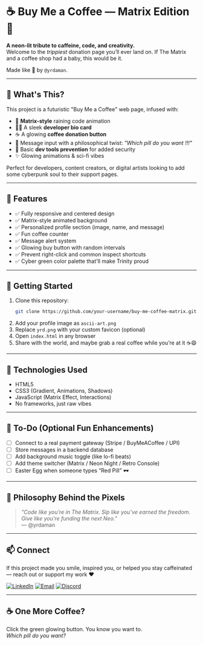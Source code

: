 
# ☕ Buy Me a Coffee — Matrix Edition 🧠

**A neon-lit tribute to caffeine, code, and creativity.**  
Welcome to the *trippiest* donation page you’ll ever land on. If The Matrix and a coffee shop had a baby, this would be it.  

Made like 👾 by `@yrdaman`.

---

## 🔮 What's This?

This project is a futuristic "Buy Me a Coffee" web page, infused with:

- 🎥 **Matrix-style** raining code animation
- 👨‍💻 A sleek **developer bio card**
- ☕ A glowing **coffee donation button**
- 💬 Message input with a philosophical twist: _"Which pill do you want !!!"_
- 🔐 Basic **dev tools prevention** for added security
- ✨ Glowing animations & sci-fi vibes

Perfect for developers, content creators, or digital artists looking to add some cyberpunk soul to their support pages.

---

## 🌈 Features

- ✅ Fully responsive and centered design
- ✅ Matrix-style animated background
- ✅ Personalized profile section (image, name, and message)
- ✅ Fun coffee counter
- ✅ Message alert system
- ✅ Glowing buy button with random intervals
- ✅ Prevent right-click and common inspect shortcuts
- ✅ Cyber green color palette that'll make Trinity proud

---

## 🚀 Getting Started

1. Clone this repository:
   ```bash
   git clone https://github.com/your-username/buy-me-coffee-matrix.git
   ```
2. Add your profile image as `ascii-art.png`
3. Replace `yrd.png` with your custom favicon (optional)
4. Open `index.html` in any browser
5. Share with the world, and maybe grab a real coffee while you’re at it ☕😄

---

## 🧪 Technologies Used

- HTML5
- CSS3 (Gradient, Animations, Shadows)
- JavaScript (Matrix Effect, Interactions)
- No frameworks, just raw vibes

---

## 🎯 To-Do (Optional Fun Enhancements)

- [ ] Connect to a real payment gateway (Stripe / BuyMeACoffee / UPI)
- [ ] Store messages in a backend database
- [ ] Add background music toggle (like lo-fi beats)
- [ ] Add theme switcher (Matrix / Neon Night / Retro Console)
- [ ] Easter Egg when someone types “Red Pill” 🕶️

---



## 💬 Philosophy Behind the Pixels

> *"Code like you’re in The Matrix. Sip like you’ve earned the freedom. Give like you're funding the next Neo."*  
— @yrdaman

---

## 📫 Connect

If this project made you smile, inspired you, or helped you stay caffeinated — reach out or support my work ❤️

[![LinkedIn](https://img.shields.io/badge/LinkedIn-Profile-blue?style=flat&logo=linkedin)](https://www.linkedin.com/in/rakesh-daman-yelakanti-987b68217/)
[![Email](https://img.shields.io/badge/Email-yrdaman196@gmail.com-red?style=flat&logo=gmail)](mailto:yrdaman196@gmail.com)
[![Discord](https://img.shields.io/badge/Discord-YRDAMAN-5865F2?style=flat&logo=discord)](https://discord.com/users/yrdaman)

---

## ☕ One More Coffee?

Click the green glowing button. You know you want to.  
*Which pill do you want?*
